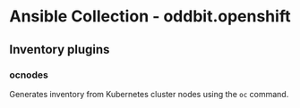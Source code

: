 # Ansible Collection - oddbit.openshift

## Inventory plugins

### ocnodes

Generates inventory from Kubernetes cluster nodes using the `oc` command.
